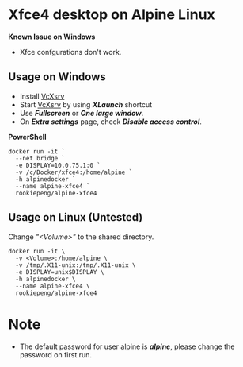 # Xfce4 desktop on Alpine Linux

**Known Issue on Windows**

* Xfce confgurations don't work.

## Usage on Windows

* Install [VcXsrv](https://sourceforge.net/projects/vcxsrv/)
* Start [VcXsrv](https://sourceforge.net/projects/vcxsrv/) by using ***XLaunch*** shortcut
* Use ***Fullscreen*** or ***One large window***.
* On ***Extra settings*** page, check ***Disable access control***.

**PowerShell**
```
docker run -it `
  --net bridge `
  -e DISPLAY=10.0.75.1:0 `
  -v /c/Docker/xfce4:/home/alpine `
  -h alpinedocker `
  --name alpine-xfce4 `
  rookiepeng/alpine-xfce4
```

## Usage on Linux (Untested)

Change *"\<Volume\>"* to the shared directory.
```
docker run -it \
  -v <Volume>:/home/alpine \
  -v /tmp/.X11-unix:/tmp/.X11-unix \
  -e DISPLAY=unix$DISPLAY \
  -h alpinedocker \
  --name alpine-xfce4 \
  rookiepeng/alpine-xfce4
```

# Note

* The default password for user alpine is ***alpine***, please change the password on first run.
